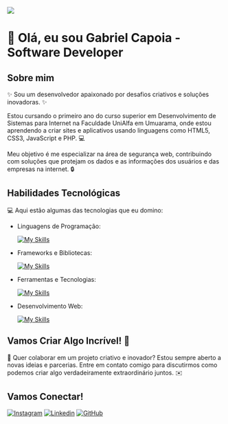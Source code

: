 ![](https://komarev.com/ghpvc/?username=GabrielCapoia-Dev&color=006bed)
# 🚀 Olá, eu sou Gabriel Capoia - Software Developer 


## Sobre mim

✨ Sou um desenvolvedor apaixonado por desafios criativos e soluções inovadoras. ✨

Estou cursando o primeiro ano do curso superior em Desenvolvimento de Sistemas para Internet na Faculdade UniAlfa em Umuarama, onde estou aprendendo a criar sites e aplicativos usando linguagens como HTML5, CSS3, JavaScript e PHP. 💻

Meu objetivo é me especializar na área de segurança web, contribuindo com soluções que protejam os dados e as informações dos usuários e das empresas na internet. 🔒

## Habilidades Tecnológicas

💻 Aqui estão algumas das tecnologias que eu domino:

-  Linguagens de Programação: 

    [![My Skills](https://skillicons.dev/icons?i=javascript,php)](https://skillicons.dev)
- Frameworks e Bibliotecas: 

    [![My Skills](https://skillicons.dev/icons?i=bootstrap)](https://skillicons.dev)

- Ferramentas e Tecnologias: 

    [![My Skills](https://skillicons.dev/icons?i=git,github,vscode,visualstudio,ps,unity)](https://skillicons.dev)
- Desenvolvimento Web:

    [![My Skills](https://skillicons.dev/icons?i=html,css)](https://skillicons.dev) 

## Vamos Criar Algo Incrível! 💫

💬 Quer colaborar em um projeto criativo e inovador? Estou sempre aberto a novas ideias e parcerias. Entre em contato comigo para discutirmos como podemos criar algo verdadeiramente extraordinário juntos. ✉️

## Vamos Conectar!

[![Instagram](https://img.shields.io/badge/-Instagram-purple?style=flat-square&logo=Instagram&logoColor=white&link=https://www.instagram.com/capoiaa/)](https://www.instagram.com/capoiaa/)
[![Linkedin](https://img.shields.io/badge/-LinkedIn-blue?style=flat-square&logo=Linkedin&logoColor=white&link=https://www.linkedin.com/in/gabriel-capoia-78a1181b9//)](https://www.linkedin.com/in/gabriel-capoia-78a1181b9/)
[![GitHub]( https://img.shields.io/github/followers/GabrielCapoia-Dev?label=follow&style=social)](https://github.com/GabrielCapoia-Dev/)
